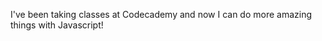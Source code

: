 I've been taking classes at Codecademy and now I can do more amazing things with Javascript!
<script>
var confirmResult = confirm("Prepare yourself to see some cool things!\nGet ready!");
if confirmResult===true{
  Here we go!
}
</script>
